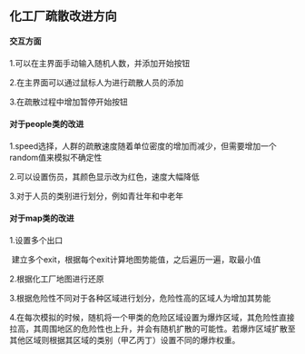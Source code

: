 ## 化工厂疏散改进方向

#### 交互方面

1.可以在主界面手动输入随机人数，并添加开始按钮

2.在主界面可以通过鼠标人为进行疏散人员的添加

3.在疏散过程中增加暂停开始按钮

#### 对于people类的改进

1.speed选择，人群的疏散速度随着单位密度的增加而减少，但需要增加一个random值来模拟不确定性

2.可以设置伤员，其颜色显示改为红色，速度大幅降低

3.对于人员的类别进行划分，例如青壮年和中老年

#### 对于map类的改进

1.设置多个出口

​	建立多个exit，根据每个exit计算地图势能值，之后遍历一遍，取最小值

2.根据化工厂地图进行还原

3.根据危险性不同对于各种区域进行划分，危险性高的区域人为增加其势能

4.在每次模拟的时候，随机将一个甲类的危险区域设置为爆炸区域，其危险性直接拉高，其周围地区的危险性也上升，并会有随机扩散的可能性。若爆炸区域扩散至其他区域则根据其区域的类别（甲乙丙丁）设置不同的爆炸权重。

